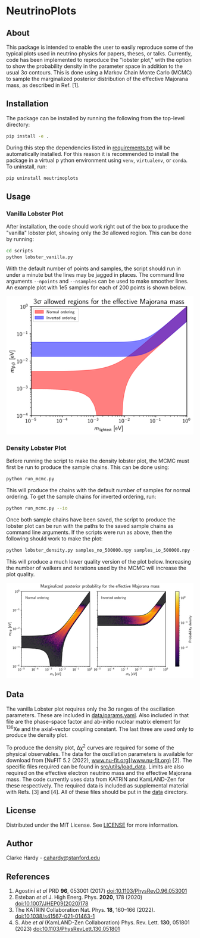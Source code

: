 # NeutrinoPlots

## About

This package is intended to enable the user to easily reproduce some of the typical plots used in neutrino physics for papers, theses, or talks. Currently, code has been implemented to reproduce the "lobster plot," with the option to show the probability density in the parameter space in addition to the usual 3&sigma; contours. This is done using a Markov Chain Monte Carlo (MCMC) to sample the marginalized posterior distribution of the effective Majorana mass, as described in Ref. \[1\].

## Installation

The package can be installed by running the following from the top-level directory:
```bash
pip install -e .
```
During this step the dependencies listed in [requirements.txt](requirements.txt) will be automatically installed. For this reason it is recommended to install the package in a virtual p ython environment using `venv`, `virtualenv`, or `conda`. To uninstall, run:
```bash
pip uninstall neutrinoplots
```

## Usage
### Vanilla Lobster Plot
After installation, the code should work right out of the box to produce the "vanilla" lobster plot, showing only the 3&sigma; allowed region. This can be done by running:

```bash
cd scripts
python lobster_vanilla.py
```

With the default number of points and samples, the script should run in under a minute but the lines may be jagged in places. The command line arguments `--npoints` and `--nsamples` can be used to make smoother lines. An example plot with 1e5 samples for each of 200 points is shown below.

![](figures/lobster_vanilla.png)

### Density Lobster Plot

Before running the script to make the density lobster plot, the MCMC must first be run to produce the sample chains. This can be done using:

```bash
python run_mcmc.py
```

This will produce the chains with the default number of samples for normal ordering. To get the sample chains for inverted ordering, run:

```bash
python run_mcmc.py --io
```

Once both sample chains have been saved, the script to produce the lobster plot can be run with the paths to the saved sample chains as command line arguments. If the scripts were run as above, then the following should work to make the plot:

```bash
python lobster_density.py samples_no_500000.npy samples_io_500000.npy --allowed
```

This will produce a much lower quality version of the plot below. Increasing the number of walkers and iterations used by the MCMC will increase the plot quality.

![](figures/lobster_density.png)

## Data
The vanilla Lobster plot requires only the 3&sigma; ranges of the oscillation parameters. These are included in [data/params.yaml](data/params.yaml). Also included in that file are the phase-space factor and ab-initio nuclear matrix element for <sup>136</sup>Xe and the axial-vector coupling constant. The last three are used only to produce the density plot.

To produce the density plot, &Delta;&chi;<sup>2</sup> curves are required for some of the physical observables. The data for the oscillation parameters is available for download from [NuFIT 5.2 (2022), www.nu-fit.org](www.nu-fit.org) \[2\]. The specific files required can be found in [src/utils/load_data](src/utils/load_data). Limits are also required on the effective electron neutrino mass and the effective Majorana mass. The code currently uses data from KATRIN and KamLAND-Zen for these respectively. The required data is included as supplemental material with Refs. \[3\] and \[4\]. All of these files should be put in the [data](data) directory.

## License

Distributed under the MIT License. See [LICENSE](`LICENSE`) for more information.

## Author

Clarke Hardy - [cahardy@stanford.edu](mailto:cahardy@stanford.edu)

## References

1. Agostini *et al* PRD **96**, 053001 (2017) [doi:10.1103/PhysRevD.96.053001](https://doi.org/10.1103/PhysRevD.96.053001)
2. Esteban *et al* J. High Energ. Phys. **2020**, 178 (2020) [doi:10.1007/JHEP09(2020)178](https://doi.org/10.1007/JHEP09(2020)178)
3. The KATRIN Collaboration Nat. Phys. **18**, 160–166 (2022). [doi:10.1038/s41567-021-01463-1](https://doi.org/10.1038/s41567-021-01463-1)
4. S. Abe *et al* (KamLAND-Zen Collaboration) Phys. Rev. Lett. **130**, 051801 (2023) [doi:10.1103/PhysRevLett.130.051801](https://doi.org/10.1103/PhysRevLett.130.051801)

